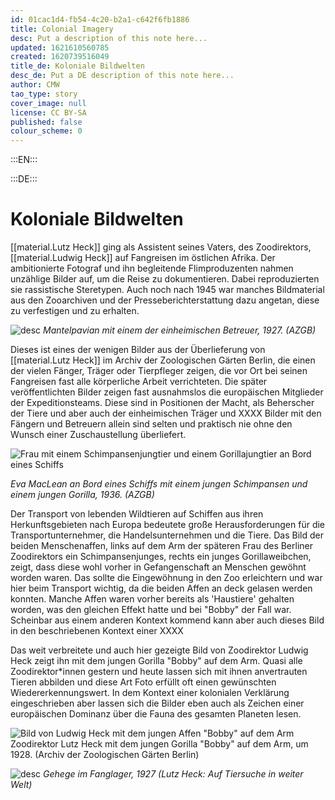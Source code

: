 ```yaml
---
id: 01cac1d4-fb54-4c20-b2a1-c642f6fb1886
title: Colonial Imagery
desc: Put a description of this note here...
updated: 1621610560785
created: 1620739516049
title_de: Koloniale Bildwelten
desc_de: Put a DE description of this note here...
author: CMW
tao_type: story
cover_image: null
license: CC BY-SA
published: false
colour_scheme: 0
---
```



:::EN:::


:::DE:::

# Koloniale Bildwelten

[[material.Lutz Heck]] ging als Assistent seines Vaters, des Zoodirektors, [[material.Ludwig Heck]] auf Fangreisen im östlichen Afrika. Der ambitionierte Fotograf und ihn begleitende Flimproduzenten nahmen unzählige Bilder auf, um die Reise zu dokumentieren. Dabei reproduzierten sie rassistische Steretypen. Auch noch nach 1945 war manches Bildmaterial aus den Zooarchiven und der Presseberichterstattung dazu angetan, diese zu verfestigen und zu erhalten.

![desc](/images/cmw/Mantelpavian.JPG)
*Mantelpavian mit einem der einheimischen Betreuer, 1927. (AZGB)*

Dieses ist eines der wenigen Bilder aus der Überlieferung von [[material.Lutz Heck]] im Archiv der Zoologischen Gärten Berlin, die einen der vielen Fänger, Träger oder Tierpfleger zeigen, die vor Ort bei seinen Fangreisen fast alle körperliche Arbeit verrichteten. Die später veröffentlichten Bilder zeigen fast ausnahmslos die europäischen Mitglieder der Expeditionsteams. Diese sind in Positionen der Macht, als Beherscher der Tiere und aber auch der einheimischen Träger und XXXX
Bilder mit den Fängern und Betreuern allein sind selten und praktisch nie ohne den Wunsch einer Zuschaustellung überliefert.

![Frau mit einem Schimpansenjungtier und einem Gorillajungtier an Bord eines Schiffs](/images/cmw/Gorilla_Schimpansentransport_25061936.jpg)

*Eva MacLean an Bord eines Schiffs mit einem jungen Schimpansen und einem jungen Gorilla, 1936. (AZGB)*

Der Transport von lebenden Wildtieren auf Schiffen aus ihren Herkunftsgebieten nach Europa bedeutete große Herausforderungen für die Transportunternehmer, die Handelsunternehmen und die Tiere. Das Bild der beiden Menschenaffen, links auf dem Arm der späteren Frau des Berliner Zoodirektors ein Schimpansenjunges, rechts ein junges Gorillaweibchen, zeigt, dass diese wohl vorher in Gefangenschaft an Menschen gewöhnt worden waren. Das sollte die Eingewöhnung in den Zoo erleichtern und war hier beim Transport wichtig, da die beiden Affen an deck gelasen werden konnten. Manche Affen waren vorher bereits als 'Haustiere' gehalten worden, was den gleichen Effekt hatte und bei "Bobby" der Fall war. Scheinbar aus einem anderen Kontext kommend kann aber auch dieses Bild in den beschriebenen Kontext einer XXXX

Das weit verbreitete und auch hier gezeigte Bild von Zoodirektor Ludwig Heck zeigt ihn mit dem jungen Gorilla "Bobby" auf dem Arm. Quasi alle Zoodirektor\*innen gestern und heute lassen sich mit ihnen anvertrauten Tieren abbilden und diese Art Foto erfüllt oft einen gewünschten Wiedererkennungswert. In dem Kontext einer kolonialen Verklärung eingeschrieben aber lassen sich die Bilder eben auch als Zeichen einer europäischen Dominanz über die Fauna des gesamten Planeten lesen. 

![Bild von Ludwig Heck mit dem jungen Affen "Bobby" auf dem Arm](/images/cmw/Ludwig-Heck-Bobby.jpg)
Zoodirektor Lutz Heck mit dem jungen Gorilla "Bobby" auf dem Arm, um 1928. (Archiv der Zoologischen Gärten Berlin)

![desc](/images/cmw/Heck_Nashorn_Kral.jpg)
_Gehege im Fanglager, 1927 (Lutz Heck: Auf Tiersuche in weiter Welt)_
